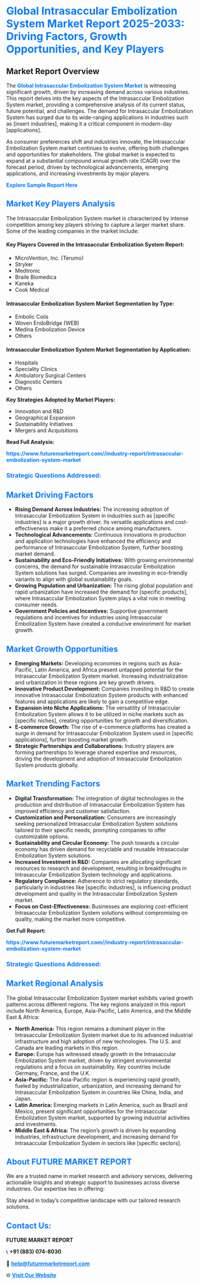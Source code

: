 <h1 style="color: #007BFF;">Global Intrasaccular Embolization System Market Report 2025-2033: Driving Factors, Growth Opportunities, and Key Players</h1>

<section id="overview">
<h2>Market Report Overview</h2>
<p>The <a href="https://www.futuremarketreport.com//industry-report/intrasaccular-embolization-system-market" style="color: #007BFF; text-decoration: none;"><strong>Global Intrasaccular Embolization System Market</strong></a> is witnessing significant growth, driven by increasing demand across various industries. This report delves into the key aspects of the Intrasaccular Embolization System market, providing a comprehensive analysis of its current status, future potential, and challenges. The demand for Intrasaccular Embolization System has surged due to its wide-ranging applications in industries such as [insert industries], making it a critical component in modern-day [applications].</p>
<p>As consumer preferences shift and industries innovate, the Intrasaccular Embolization System market continues to evolve, offering both challenges and opportunities for stakeholders. The global market is expected to expand at a substantial compound annual growth rate (CAGR) over the forecast period, driven by technological advancements, emerging applications, and increasing investments by major players.</p>
</section>

<section id="overview">
<p><a href="https://www.futuremarketreport.com//request-sample/reportId=79828" style="color: #007BFF; text-decoration: none;"><strong>Explore Sample Report Here</strong></a></p>
</section>

<section id="key-players">
<h2 style="color: #007BFF;">Market Key Players Analysis</h2>
<p>The Intrasaccular Embolization System market is characterized by intense competition among key players striving to capture a larger market share. Some of the leading companies in the market include:</p>
<h4>Key Players Covered in the Intrasaccular Embolization System Report:</h4>
<ul><li>MicroVention, Inc. (Terumo)</li><li>Stryker</li><li>Medtronic</li><li>Braile Biomedica</li><li>Kaneka</li><li>Cook Medical</li></ul>
<h4>Intrasaccular Embolization System Market Segmentation by Type:</h4>
<ul><li>Embolic Coils</li><li>Woven EndoBridge (WEB)</li><li>Medina Embolization Device</li><li>Others</li></ul>

<h4>Intrasaccular Embolization System Market Segmentation by Application:</h4>
<ul><li>Hospitals</li><li>Speciality Clinics</li><li>Ambulatory Surgical Centers</li><li>Diagnostic Centers</li><li>Others</li></ul>
<p><strong>Key Strategies Adopted by Market Players:</strong></p>
<ul>
<li>Innovation and R&D</li>
<li>Geographical Expansion</li>
<li>Sustainability Initiatives</li>
<li>Mergers and Acquisitions</li>
</ul>
</section>

<section>
<p><strong>Read Full Analysis: </strong></p><a href="https://www.futuremarketreport.com//industry-report/intrasaccular-embolization-system-market" style="color: #007BFF; text-decoration: none;"><strong>https://www.futuremarketreport.com//industry-report/intrasaccular-embolization-system-market</strong></a>
<h3 style="color: #007BFF;">Strategic Questions Addressed:</h3>
</section>

<section id="driving-factors">
<h2 style="color: #007BFF;">Market Driving Factors</h2>
<ul>
<li><strong>Rising Demand Across Industries:</strong> The increasing adoption of Intrasaccular Embolization System in industries such as [specific industries] is a major growth driver. Its versatile applications and cost-effectiveness make it a preferred choice among manufacturers.</li>
<li><strong>Technological Advancements:</strong> Continuous innovations in production and application technologies have enhanced the efficiency and performance of Intrasaccular Embolization System, further boosting market demand.</li>
<li><strong>Sustainability and Eco-Friendly Initiatives:</strong> With growing environmental concerns, the demand for sustainable Intrasaccular Embolization System solutions has surged. Companies are investing in eco-friendly variants to align with global sustainability goals.</li>
<li><strong>Growing Population and Urbanization:</strong> The rising global population and rapid urbanization have increased the demand for [specific products], where Intrasaccular Embolization System plays a vital role in meeting consumer needs.</li>
<li><strong>Government Policies and Incentives:</strong> Supportive government regulations and incentives for industries using Intrasaccular Embolization System have created a conducive environment for market growth.</li>
</ul>
</section>

<section id="growth-opportunities">
<h2 style="color: #007BFF;">Market Growth Opportunities</h2>
<ul>
<li><strong>Emerging Markets:</strong> Developing economies in regions such as Asia-Pacific, Latin America, and Africa present untapped potential for the Intrasaccular Embolization System market. Increasing industrialization and urbanization in these regions are key growth drivers.</li>
<li><strong>Innovative Product Development:</strong> Companies investing in R&D to create innovative Intrasaccular Embolization System products with enhanced features and applications are likely to gain a competitive edge.</li>
<li><strong>Expansion into Niche Applications:</strong> The versatility of Intrasaccular Embolization System allows it to be utilized in niche markets such as [specific niches], creating opportunities for growth and diversification.</li>
<li><strong>E-commerce Growth:</strong> The rise of e-commerce platforms has created a surge in demand for Intrasaccular Embolization System used in [specific applications], further boosting market growth.</li>
<li><strong>Strategic Partnerships and Collaborations:</strong> Industry players are forming partnerships to leverage shared expertise and resources, driving the development and adoption of Intrasaccular Embolization System products globally.</li>
</ul>
</section>

<section id="trending-factors">
<h2 style="color: #007BFF;">Market Trending Factors</h2>
<ul>
<li><strong>Digital Transformation:</strong> The integration of digital technologies in the production and distribution of Intrasaccular Embolization System has improved efficiency and customer satisfaction.</li>
<li><strong>Customization and Personalization:</strong> Consumers are increasingly seeking personalized Intrasaccular Embolization System solutions tailored to their specific needs, prompting companies to offer customizable options.</li>
<li><strong>Sustainability and Circular Economy:</strong> The push towards a circular economy has driven demand for recyclable and reusable Intrasaccular Embolization System solutions.</li>
<li><strong>Increased Investment in R&D:</strong> Companies are allocating significant resources to research and development, resulting in breakthroughs in Intrasaccular Embolization System technology and applications.</li>
<li><strong>Regulatory Compliance:</strong> Adherence to strict regulatory standards, particularly in industries like [specific industries], is influencing product development and quality in the Intrasaccular Embolization System market.</li>
<li><strong>Focus on Cost-Effectiveness:</strong> Businesses are exploring cost-efficient Intrasaccular Embolization System solutions without compromising on quality, making the market more competitive.</li>
</ul>
</section>

<section>
<p><strong>Get Full Report: </strong></p><a href="https://www.futuremarketreport.com//industry-report/intrasaccular-embolization-system-market" style="color: #007BFF; text-decoration: none;"><strong>https://www.futuremarketreport.com//industry-report/intrasaccular-embolization-system-market</strong></a>
<h3 style="color: #007BFF;">Strategic Questions Addressed:</h3>
</section>


<section id="regional-analysis">
<h2 style="color: #007BFF;">Market Regional Analysis</h2>
<p>The global Intrasaccular Embolization System market exhibits varied growth patterns across different regions. The key regions analyzed in this report include North America, Europe, Asia-Pacific, Latin America, and the Middle East & Africa:</p>
<ul>
<li><strong>North America:</strong> This region remains a dominant player in the Intrasaccular Embolization System market due to its advanced industrial infrastructure and high adoption of new technologies. The U.S. and Canada are leading markets in this region.</li>
<li><strong>Europe:</strong> Europe has witnessed steady growth in the Intrasaccular Embolization System market, driven by stringent environmental regulations and a focus on sustainability. Key countries include Germany, France, and the U.K.</li>
<li><strong>Asia-Pacific:</strong> The Asia-Pacific region is experiencing rapid growth, fueled by industrialization, urbanization, and increasing demand for Intrasaccular Embolization System in countries like China, India, and Japan.</li>
<li><strong>Latin America:</strong> Emerging markets in Latin America, such as Brazil and Mexico, present significant opportunities for the Intrasaccular Embolization System market, supported by growing industrial activities and investments.</li>
<li><strong>Middle East & Africa:</strong> The region’s growth is driven by expanding industries, infrastructure development, and increasing demand for Intrasaccular Embolization System in sectors like [specific sectors].</li>
</ul>
</section>

<footer>
<h2 style="color: #007BFF;">About FUTURE MARKET REPORT</h2>
<p>We are a trusted name in market research and advisory services, delivering actionable insights and strategic support to businesses across diverse industries. Our expertise lies in offering:</p>

<p>Stay ahead in today’s competitive landscape with our tailored research solutions.</p>

<h2 style="color: #007BFF;">Contact Us:</h2>
<p><strong>FUTURE MARKET REPORT</strong></p>
<p>📞 <strong>+91 (883) 074-8030</strong></p>
<p>📧 <strong><a href="mailto:help@futuremarketreport.com" style="color: #007BFF;">help@futuremarketreport.com</a></strong></p>
<p>🌐 <strong><a href="https://www.futuremarketreport.com/" style="color: #007BFF;">Visit Our Website</a></strong></p>
</footer>
